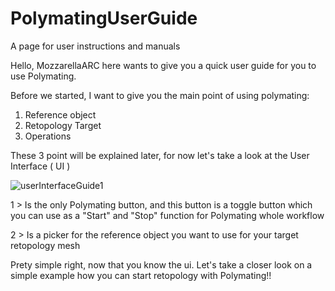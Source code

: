 # PolymatingUserGuide
A page for user instructions and manuals

Hello, MozzarellaARC here wants to give you a quick user guide for you to use Polymating.

Before we started, I want to give you the main point of using polymating:
1. Reference object
2. Retopology Target
3. Operations

These 3 point will be explained later, for now let's take a look at the User Interface ( UI )

![userInterfaceGuide1](https://github.com/MozzarellaARC/PolymatingUserGuide/assets/62471068/9da6d320-b1a3-451f-83b7-72be0e476604)

1 > Is the only Polymating button, and this button is a toggle button which you can use as a "Start" and "Stop" function for Polymating whole workflow

2 > Is a picker for the reference object you want to use for your target retopology mesh

Prety simple right, now that you know the ui. Let's take a closer look on a simple example how you can start retopology with Polymating!!

